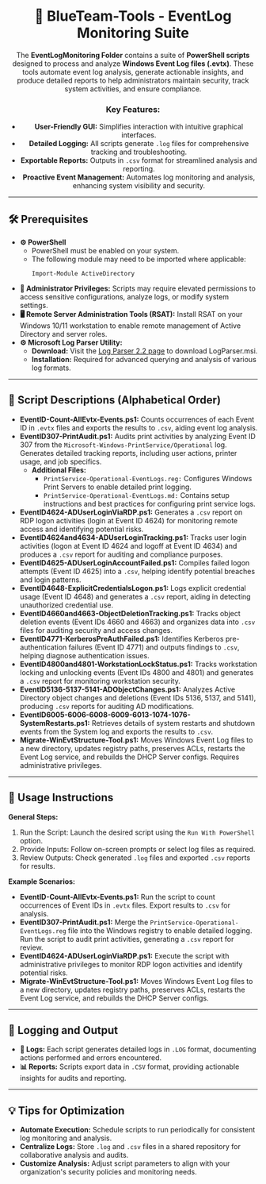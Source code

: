 <div align="center">

  <h1>🔵 BlueTeam-Tools - EventLog Monitoring Suite</h1>

  <p>
    The <strong>EventLogMonitoring Folder</strong> contains a suite of <strong>PowerShell scripts</strong> designed to process and analyze <strong>Windows Event Log files (.evtx)</strong>. These tools automate event log analysis, generate actionable insights, and produce detailed reports to help administrators maintain security, track system activities, and ensure compliance.
  </p>

  <h3>Key Features:</h3>
  <ul>
    <li><strong>User-Friendly GUI:</strong> Simplifies interaction with intuitive graphical interfaces.</li>
    <li><strong>Detailed Logging:</strong> All scripts generate <code>.log</code> files for comprehensive tracking and troubleshooting.</li>
    <li><strong>Exportable Reports:</strong> Outputs in <code>.csv</code> format for streamlined analysis and reporting.</li>
    <li><strong>Proactive Event Management:</strong> Automates log monitoring and analysis, enhancing system visibility and security.</li>
  </ul>

</div>

<hr />

<h2>🛠️ Prerequisites</h2>
<ul>
  <li>
    <strong>⚙️ PowerShell</strong>
    <ul>
      <li>PowerShell must be enabled on your system.</li>
      <li>The following module may need to be imported where applicable:
        <pre><code>Import-Module ActiveDirectory</code></pre>
      </li>
    </ul>
  </li>
  <li>
    <strong>🔑 Administrator Privileges:</strong> Scripts may require elevated permissions to access sensitive configurations, analyze logs, or modify system settings.
  </li>
  <li>
    <strong>🖥️ Remote Server Administration Tools (RSAT):</strong> Install RSAT on your Windows 10/11 workstation to enable remote management of Active Directory and server roles.
  </li>
  <li>
    <strong>⚙️ Microsoft Log Parser Utility:</strong>
    <ul>
      <li><strong>Download:</strong> Visit the <a href="https://www.microsoft.com/en-us/download/details.aspx?id=24659" target="_blank" rel="noopener noreferrer">Log Parser 2.2 page</a> to download LogParser.msi.</li>
      <li><strong>Installation:</strong> Required for advanced querying and analysis of various log formats.</li>
    </ul>
  </li>
</ul>

<hr />

<h2>📄 Script Descriptions (Alphabetical Order)</h2>
<ul>
  <li><strong>EventID-Count-AllEvtx-Events.ps1:</strong> Counts occurrences of each Event ID in <code>.evtx</code> files and exports the results to <code>.csv</code>, aiding event log analysis.</li>
  <li><strong>EventID307-PrintAudit.ps1:</strong> Audits print activities by analyzing Event ID 307 from the <code>Microsoft-Windows-PrintService/Operational</code> log. Generates detailed tracking reports, including user actions, printer usage, and job specifics.
    <ul>
      <li><strong>Additional Files:</strong>
        <ul>
          <li><code>PrintService-Operational-EventLogs.reg:</code> Configures Windows Print Servers to enable detailed print logging.</li>
          <li><code>PrintService-Operational-EventLogs.md:</code> Contains setup instructions and best practices for configuring print service logs.</li>
        </ul>
      </li>
    </ul>
  </li>
  <li><strong>EventID4624-ADUserLoginViaRDP.ps1:</strong> Generates a <code>.csv</code> report on RDP logon activities (login at Event ID 4624) for monitoring remote access and identifying potential risks.</li>
  <li><strong>EventID4624and4634-ADUserLoginTracking.ps1:</strong> Tracks user login activities (logon at Event ID 4624 and logoff at Event ID 4634) and produces a <code>.csv</code> report for auditing and compliance purposes.</li>
  <li><strong>EventID4625-ADUserLoginAccountFailed.ps1:</strong> Compiles failed logon attempts (Event ID 4625) into a <code>.csv</code>, helping identify potential breaches and login patterns.</li>
  <li><strong>EventID4648-ExplicitCredentialsLogon.ps1:</strong> Logs explicit credential usage (Event ID 4648) and generates a <code>.csv</code> report, aiding in detecting unauthorized credential use.</li>
  <li><strong>EventID4660and4663-ObjectDeletionTracking.ps1:</strong> Tracks object deletion events (Event IDs 4660 and 4663) and organizes data into <code>.csv</code> files for auditing security and access changes.</li>
  <li><strong>EventID4771-KerberosPreAuthFailed.ps1:</strong> Identifies Kerberos pre-authentication failures (Event ID 4771) and outputs findings to <code>.csv</code>, helping diagnose authentication issues.</li>
  <li><strong>EventID4800and4801-WorkstationLockStatus.ps1:</strong> Tracks workstation locking and unlocking events (Event IDs 4800 and 4801) and generates a <code>.csv</code> report for monitoring workstation security.</li>
  <li><strong>EventID5136-5137-5141-ADObjectChanges.ps1:</strong> Analyzes Active Directory object changes and deletions (Event IDs 5136, 5137, and 5141), producing <code>.csv</code> reports for auditing AD modifications.</li>
  <li><strong>EventID6005-6006-6008-6009-6013-1074-1076-SystemRestarts.ps1:</strong> Retrieves details of system restarts and shutdown events from the System log and exports the results to <code>.csv</code>.</li>
  <li><strong>Migrate-WinEvtStructure-Tool.ps1:</strong> Moves Windows Event Log files to a new directory, updates registry paths, preserves ACLs, restarts the Event Log service, and rebuilds the DHCP Server configs. Requires administrative privileges.</li>
</ul>

<hr />

<h2>🚀 Usage Instructions</h2>
<p><strong>General Steps:</strong></p>
<ol>
  <li>Run the Script: Launch the desired script using the <code>Run With PowerShell</code> option.</li>
  <li>Provide Inputs: Follow on-screen prompts or select log files as required.</li>
  <li>Review Outputs: Check generated <code>.log</code> files and exported <code>.csv</code> reports for results.</li>
</ol>

<p><strong>Example Scenarios:</strong></p>
<ul>
  <li><strong>EventID-Count-AllEvtx-Events.ps1:</strong> Run the script to count occurrences of Event IDs in <code>.evtx</code> files. Export results to <code>.csv</code> for analysis.</li>
  <li><strong>EventID307-PrintAudit.ps1:</strong> Merge the <code>PrintService-Operational-EventLogs.reg</code> file into the Windows registry to enable detailed logging. Run the script to audit print activities, generating a <code>.csv</code> report for review.</li>
  <li><strong>EventID4624-ADUserLoginViaRDP.ps1:</strong> Execute the script with administrative privileges to monitor RDP logon activities and identify potential risks.</li>
  <li><strong>Migrate-WinEvtStructure-Tool.ps1:</strong> Moves Windows Event Log files to a new directory, updates registry paths, preserves ACLs, restarts the Event Log service, and rebuilds the DHCP Server configs.</li>
</ul>

<hr />

<h2>📝 Logging and Output</h2>
<ul>
  <li><strong>📄 Logs:</strong> Each script generates detailed logs in <code>.LOG</code> format, documenting actions performed and errors encountered.</li>
  <li><strong>📊 Reports:</strong> Scripts export data in <code>.CSV</code> format, providing actionable insights for audits and reporting.</li>
</ul>

<hr />

<h2>💡 Tips for Optimization</h2>
<ul>
  <li><strong>Automate Execution:</strong> Schedule scripts to run periodically for consistent log monitoring and analysis.</li>
  <li><strong>Centralize Logs:</strong> Store <code>.log</code> and <code>.csv</code> files in a shared repository for collaborative analysis and audits.</li>
  <li><strong>Customize Analysis:</strong> Adjust script parameters to align with your organization's security policies and monitoring needs.</li>
</ul>
